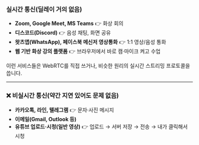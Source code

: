 ### 실시간 통신(딜레이 거의 없음)

- **Zoom, Google Meet, MS Teams** 👉 화상 회의
- **디스코드(Discord)** 👉 음성 채팅, 화면 공유
- **왓츠앱(WhatsApp), 페이스북 메신저 영상통화** 👉 1:1 영상/음성 통화
- **웹 기반 화상 강의 플랫폼** 👉 브라우저에서 바로 캠·마이크 켜고 수업

이런 서비스들은 WebRTC를 직접 쓰거나, 비슷한 원리의 실시간 스트리밍 프로토콜을 씁니다.

---

### ❌ 비실시간 통신(약간 지연 있어도 문제 없음)

- **카카오톡, 라인, 텔레그램** 👉 문자·사진 메시지
- **이메일(Gmail, Outlook 등)**
- **유튜브 업로드·시청(일반 영상)** 👉 업로드 → 서버 저장 → 전송 → 내가 클릭해서 시청